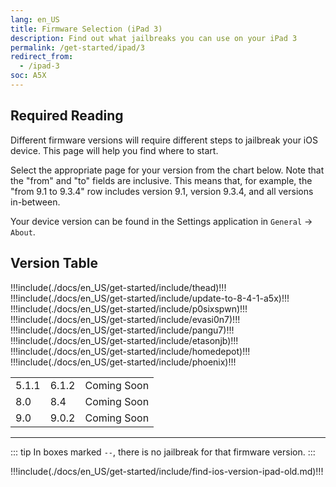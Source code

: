 ```yaml
---
lang: en_US
title: Firmware Selection (iPad 3)
description: Find out what jailbreaks you can use on your iPad 3
permalink: /get-started/ipad/3
redirect_from:
  - /ipad-3
soc: A5X
---
```


## Required Reading

Different firmware versions will require different steps to jailbreak your iOS device. This page will help you find where to start.

Select the appropriate page for your version from the chart below. Note that the "from" and "to" fields are inclusive. This means that, for example, the "from 9.1 to 9.3.4" row includes version 9.1, version 9.3.4, and all versions in-between.

Your device version can be found in the Settings application in `General` -> `About`.

## Version Table

<table>
  !!!include(./docs/en_US/get-started/include/thead)!!!
  <tbody>
    !!!include(./docs/en_US/get-started/include/update-to-8-4-1-a5x)!!!
    <tr>
      <td>5.1.1</td>
      <td>6.1.2</td>
      <td>Coming Soon</td>
    </tr>
    !!!include(./docs/en_US/get-started/include/p0sixspwn)!!!
    !!!include(./docs/en_US/get-started/include/evasi0n7)!!!
    !!!include(./docs/en_US/get-started/include/pangu7)!!!
    <tr>
      <td>8.0</td>
      <td>8.4</td>
      <td>Coming Soon</td>
    </tr>
    !!!include(./docs/en_US/get-started/include/etasonjb)!!!
    <tr>
      <td>9.0</td>
      <td>9.0.2</td>
      <td>Coming Soon</td>
    </tr>
    !!!include(./docs/en_US/get-started/include/homedepot)!!!
    !!!include(./docs/en_US/get-started/include/phoenix)!!!
  </tbody>
</table>

---

::: tip
In boxes marked `--`, there is no jailbreak for that firmware version.
:::

!!!include(./docs/en_US/get-started/include/find-ios-version-ipad-old.md)!!!

